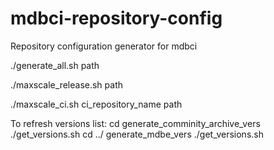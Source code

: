 # mdbci-repository-config
Repository configuration generator for mdbci

./generate_all.sh path

./maxscale_release.sh path

./maxscale_ci.sh ci_repository_name path


To refresh versions list:
cd  generate_comminity_archive_vers
./get_versions.sh
cd ../ generate_mdbe_vers
./get_versions.sh
